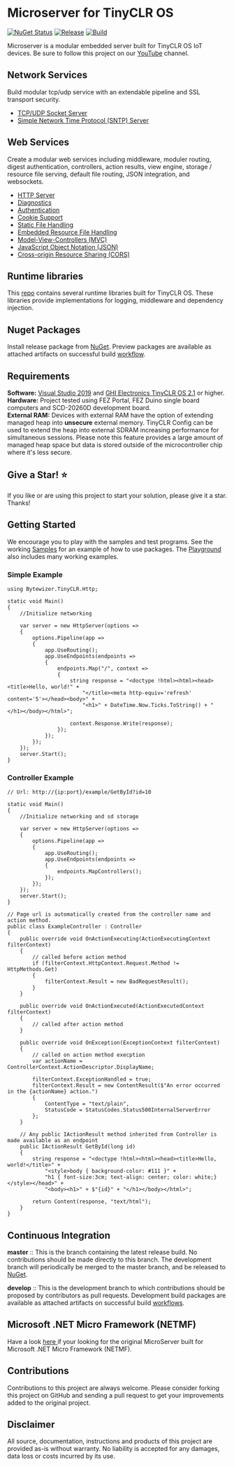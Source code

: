 # Microserver for TinyCLR OS

[![NuGet Status](http://img.shields.io/nuget/v/Bytewizer.TinyCLR.Core.svg?style=flat&logo=nuget)](https://www.nuget.org/packages?q=bytewizer.tinyclr)
[![Release](https://github.com/bytewizer/microserver/actions/workflows/release.yml/badge.svg)](https://github.com/bytewizer/microserver/actions/workflows/release.yml)
[![Build](https://github.com/bytewizer/microserver/actions/workflows/actions.yml/badge.svg)](https://github.com/bytewizer/microserver/actions/workflows/actions.yml)


Microserver is a modular embedded server built for TinyCLR OS IoT devices.  Be sure to follow this project on our [YouTube](https://www.youtube.com/channel/UCfFRHPY9XEsfIC0pLTSJ8kw) channel. 

## Network Services

Build modular tcp/udp service with an extendable pipeline and SSL transport security.

* <a href="https://github.com/bytewizer/microserver/tree/develop/src/Bytewizer.TinyCLR.Sockets">TCP/UDP Socket Server</a>
* <a href="https://github.com/bytewizer/microserver/tree/develop/src/Bytewizer.TinyCLR.Sntp">Simple Network Time Protocol (SNTP) Server</a>


## Web Services

Create a modular web services including middleware, moduler routing, digest authentication, controllers, action results, view engine, storage / resource file serving, default file routing, JSON integration, and websockets.

* <a href="https://github.com/bytewizer/microserver/tree/develop/src/Bytewizer.TinyCLR.Http">HTTP Server</a>
* <a href="https://github.com/bytewizer/microserver/tree/develop/src/Bytewizer.TinyCLR.Http.Diagnostics">Diagnostics</a> 
* <a href="https://github.com/bytewizer/microserver/tree/develop/src/Bytewizer.TinyCLR.Http.Authentication">Authentication</a>
* <a href="https://github.com/bytewizer/microserver/tree/develop/src/Bytewizer.TinyCLR.Http.Cookies">Cookie Support</a>
* <a href="https://github.com/bytewizer/microserver/tree/develop/src/Bytewizer.TinyCLR.Http.StaticFiles">Static File Handling</a>
* <a href="https://github.com/bytewizer/microserver/tree/develop/src/Bytewizer.TinyCLR.Http.ResourceManager">Embedded Resource File Handling</a> 
* <a href="https://github.com/bytewizer/microserver/tree/develop/src/Bytewizer.TinyCLR.Http.Mvc">Model-View-Controllers (MVC)</a> 
* <a href="https://github.com/bytewizer/microserver/tree/develop/src/Bytewizer.TinyCLR.Http.Json">JavaScript Object Notation (JSON)</a>
* <a href="https://github.com/bytewizer/microserver/tree/develop/src/Bytewizer.TinyCLR.Http.Cors">Cross-origin Resource Sharing (CORS)</a>

## Runtime libraries
This  <a href="https://github.com/bytewizer/runtime">repo</a> contains several runtime libraries built for TinyCLR OS. These libraries provide implementations for logging, middleware and dependency injection.

## Nuget Packages
Install release package from [NuGet](https://www.nuget.org/packages?q=bytewizer.tinyclr). Preview packages are available as attached artifacts on successful build [workflow](https://github.com/bytewizer/microserver/actions).

## Requirements

**Software:**  <a href="https://visualstudio.microsoft.com/downloads/">Visual Studio 2019</a> and <a href="https://www.ghielectronics.com/">GHI Electronics TinyCLR OS 2.1</a> or higher.  
**Hardware:** Project tested using FEZ Portal, FEZ Duino single board computers and SCD-20260D development board.  
**External RAM:** Devices with external RAM have the option of extending managed heap into **unsecure** external memory. TinyCLR Config can be used to extend the heap into external SDRAM increasing performance for simultaneous sessions. Please note this feature provides a large amount of managed heap space but data is stored outside of the microcontroller chip where it's less secure.

## Give a Star! :star:

If you like or are using this project to start your solution, please give it a star. Thanks!

## Getting Started

We encourage you to play with the samples and test programs. See the working [Samples](https://github.com/bytewizer/microserver/tree/master/samples) for an example of how to use packages. The [Playground](https://github.com/bytewizer/microserver/tree/master/playground) also includes many working examples.

### Simple Example

```CSharp
using Bytewizer.TinyCLR.Http;

static void Main()
{
    //Initialize networking

    var server = new HttpServer(options =>
    {
        options.Pipeline(app =>
        {
            app.UseRouting();
            app.UseEndpoints(endpoints =>
            {
                endpoints.Map("/", context =>
                {
                    string response = "<doctype !html><html><head><title>Hello, world!" +
                        "</title><meta http-equiv='refresh' content='5'></head><body>" +
                        "<h1>" + DateTime.Now.Ticks.ToString() + "</h1></body></html>";

                    context.Response.Write(response);
                });
            });
        });
    });
    server.Start();
}
```

### Controller Example

```CSharp
// Url: http://{ip:port}/example/GetById?id=10

static void Main()
{
    //Initialize networking and sd storage

    var server = new HttpServer(options =>
    {
        options.Pipeline(app =>
        {
            app.UseRouting();
            app.UseEndpoints(endpoints =>
            {
                endpoints.MapControllers(); 
            });
        });
    });
    server.Start();
}

// Page url is automatically created from the controller name and action method.  
public class ExampleController : Controller
{
    public override void OnActionExecuting(ActionExecutingContext filterContext)
    {
        // called before action method
        if (filterContext.HttpContext.Request.Method != HttpMethods.Get)
        {
            filterContext.Result = new BadRequestResult();
        }
    }

    public override void OnActionExecuted(ActionExecutedContext filterContext)
    {
        // called after action method
    }

    public override void OnException(ExceptionContext filterContext)
    {
        // called on action method execption
        var actionName = ControllerContext.ActionDescriptor.DisplayName;
        
        filterContext.ExceptionHandled = true;
        filterContext.Result = new ContentResult($"An error occurred in the {actionName} action.")
        {
            ContentType = "text/plain",
            StatusCode = StatusCodes.Status500InternalServerError
        };
    }

    // Any public IActionResult method inherited from Controller is made available as an endpoint
    public IActionResult GetById(long id)
    {
        string response = "<doctype !html><html><head><title>Hello, world!</title>" +
            "<style>body { background-color: #111 }" +
            "h1 { font-size:3cm; text-align: center; color: white;}</style></head>" +
            "<body><h1>" + $"{id}" + "</h1></body></html>";

        return Content(response, "text/html");
    }
}
```

## Continuous Integration

**master** :: This is the branch containing the latest release build. No contributions should be made directly to this branch. The development branch will periodically be merged to the master branch, and be released to [NuGet](https://www.nuget.org/packages?q=bytewizer.tinyclr).

**develop** :: This is the development branch to which contributions should be proposed by contributors as pull requests. Development build packages are available as attached artifacts on successful build [workflows](https://github.com/bytewizer/microserver/actions/workflows/actions.yml).


## Microsoft .NET Micro Framework (NETMF)

Have a look <a href="https://github.com/bytewizer/microserver/releases/tag/v1.1.0"> here </a> if your looking for the original MicroServer built for Microsoft .NET Micro Framework (NETMF).

## Contributions

Contributions to this project are always welcome. Please consider forking this project on GitHub and sending a pull request to get your improvements added to the original project.

## Disclaimer

All source, documentation, instructions and products of this project are provided as-is without warranty. No liability is accepted for any damages, data loss or costs incurred by its use.